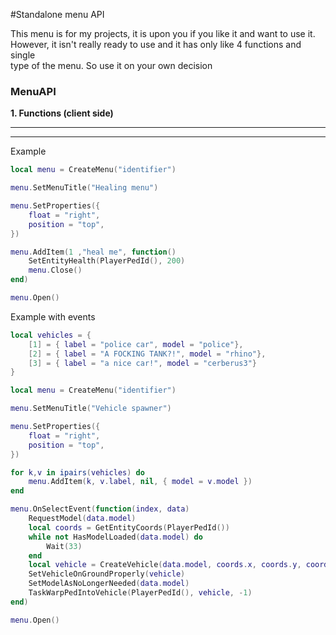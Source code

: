 #Standalone menu API

This menu is for my projects, it is upon you if you like it and want to use it.<br>
However, it isn't really ready to use and it has only like 4 functions and single<br>
type of the menu. So use it on your own decision 


### MenuAPI

**1. Functions (client side)**

------------

------------

Example

```LUA
local menu = CreateMenu("identifier")

menu.SetMenuTitle("Healing menu")

menu.SetProperties({
    float = "right",
    position = "top",
})

menu.AddItem(1 ,"heal me", function()
    SetEntityHealth(PlayerPedId(), 200)
    menu.Close()
end)

menu.Open()
```

Example with events
```LUA
local vehicles = {
    [1] = { label = "police car", model = "police"},
    [2] = { label = "A FOCKING TANK?!", model = "rhino"},
    [3] = { label = "a nice car!", model = "cerberus3"}
}

local menu = CreateMenu("identifier")

menu.SetMenuTitle("Vehicle spawner")

menu.SetProperties({
    float = "right",
    position = "top",
})

for k,v in ipairs(vehicles) do
    menu.AddItem(k, v.label, nil, { model = v.model })
end

menu.OnSelectEvent(function(index, data)
    RequestModel(data.model)
    local coords = GetEntityCoords(PlayerPedId())
    while not HasModelLoaded(data.model) do
        Wait(33)
    end
    local vehicle = CreateVehicle(data.model, coords.x, coords.y, coords.z, GetEntityHeading(PlayerPedId()), true, true)
    SetVehicleOnGroundProperly(vehicle)
    SetModelAsNoLongerNeeded(data.model)
    TaskWarpPedIntoVehicle(PlayerPedId(), vehicle, -1)    
end)

menu.Open()
```
